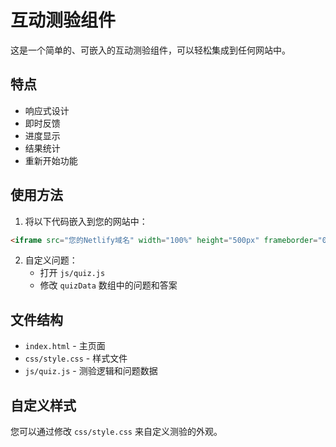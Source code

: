 # 互动测验组件

这是一个简单的、可嵌入的互动测验组件，可以轻松集成到任何网站中。

## 特点

- 响应式设计
- 即时反馈
- 进度显示
- 结果统计
- 重新开始功能

## 使用方法

1. 将以下代码嵌入到您的网站中：

```html
<iframe src="您的Netlify域名" width="100%" height="500px" frameborder="0"></iframe>
```

2. 自定义问题：
   - 打开 `js/quiz.js`
   - 修改 `quizData` 数组中的问题和答案

## 文件结构

- `index.html` - 主页面
- `css/style.css` - 样式文件
- `js/quiz.js` - 测验逻辑和问题数据

## 自定义样式

您可以通过修改 `css/style.css` 来自定义测验的外观。 